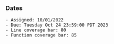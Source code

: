 ### Dates

    - Assigned: 10/01/2022
    - Due: Tuesday Oct 24 23:59:00 PDT 2023
    - Line coverage bar: 80
    - Function coverage bar: 85
